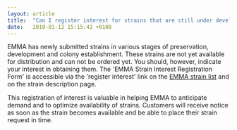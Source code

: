```yaml
---
layout: article
title:  "Can I register interest for strains that are still under development?"
date:   2010-01-12 15:15:42 +0100
---
```


EMMA has newly submitted strains in various stages of preservation, development and colony establishment. These strains are not yet available for distribution and can not be ordered yet. You should, however, indicate your interest in obtaining them. The 'EMMA Strain Interest Registration Form' is accessible via the 'register interest' link on the [EMMA strain list][link-emma-strian-list] and on the strain description page.

This registration of interest is valuable in helping EMMA to anticipate demand and to optimize availability of strains. Customers will receive notice as soon as the strain becomes available and be able to place their strain request in time.

[link-emma-strian-list]: http://www.emmanet.org/mutant_types.php